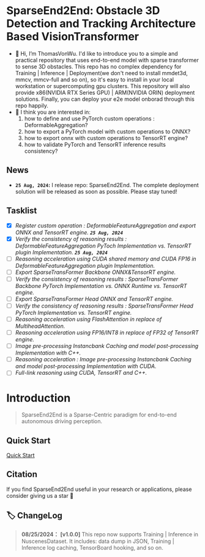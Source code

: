 # SparseEnd2End: Obstacle 3D Detection and Tracking Architecture Based VisionTransformer
- 👋 Hi, I’m ThomasVonWu. I'd like to introduce you to a  simple and practical repository that uses end-to-end model with sparse transformer to sense 3D obstacles. This repo has no complex dependency for Training | Inference | Deployment(we don't need to install mmdet3d, mmcv, mmcv-full and so on), so it's easy to install in your local workstation or supercomputing gpu clusters. This repository will also provide x86(NVIDIA RTX  Series GPU) | ARM(NVIDIA ORIN) deployment solutions. Finally, you can deploy your e2e model onborad through this repo happily.  
- 👀 I think you are interested in:  
    1. how to define and use PyTorch custom operations : DeformableAggregation?    
    2. how to export a PyTorch model with custom operations to ONNX?  
    3. how to export onnx with custom operations to TensorRT engine?  
    4. how to validate PyTorch and TensorRT inference results consistency?  

## News
* **`25 Aug, 2024`:** I release repo: SparseEnd2End. The complete deployment solution will be released as soon as possible. Please stay tuned! 

## Tasklist
- [X] *Register custom operation : DeformableFeatureAggregation and export ONNX and TensorRT engine. **`25 Aug, 2024`***
- [X] *Verify the consistency of reasoning results : DeformableFeatureAggregation  PyToch Implementation  vs. TensorRT plugin Implementation. **`25 Aug, 2024`***  
- [ ] *Reasoning acceleration using CUDA shared memory and CUDA FP16 in DeformableFeatureAggregation plugin Implementation.*
- [ ] *Export SparseTransFormer Backbone ONNX&TensorRT engine.*
- [ ] *Verify the consistency of reasoning results : SparseTransFormer Backbone PyTorch Implementation vs. ONNX Runtime vs. TensorRT engine.*
- [ ] *Export SparseTransFormer Head ONNX and TensorRT engine.*
- [ ] *Verify the consistency of reasoning results : SparseTransFormer Head PyTorch Implementation vs. TensorRT engine.*
- [ ] *Reasoning acceleration using FlashAttention in replace of MultiheadAttention.*
- [ ] *Reasoning acceleration using FP16/INT8  in replace of FP32 of TensorRT engine.*
- [ ] *Image pre-processing Instancbank Caching and model post-processing Implementation with C++.*
- [ ] *Reasoning acceleration : Image pre-processing Instancbank Caching and model post-processing Implementation with CUDA.*
- [ ] *Full-link reasoning using CUDA, TensorRT and C++.*

# Introduction
> SparseEnd2End is a Sparse-Centric paradigm for end-to-end autonomous driving perception.  

## Quick Start
[Quick Start](QUICK-START.md)

## Citation
If you find SparseEnd2End useful in your research or applications, please consider giving us a star &#127775;  

## 🏷 ChangeLog
>**08/25/2024：** **[v1.0.0]** This repo now supports Training | Inference in NuscenesDataset. It includes: data dump in JSON, Training | Inference  log caching, TensorBoard hooking, and so on. 